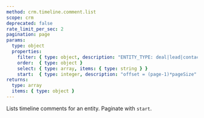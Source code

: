 ```yaml
---
method: crm.timeline.comment.list
scope: crm
deprecated: false
rate_limit_per_sec: 2
pagination: page
params:
  type: object
  properties:
    filter: { type: object, description: "ENTITY_TYPE: deal|lead|contact|company; ENTITY_ID: int" }
    order:  { type: object }
    select: { type: array, items: { type: string } }
    start:  { type: integer, description: "offset = (page-1)*pageSize" }
returns:
  type: array
  items: { type: object }
---
```


Lists timeline comments for an entity. Paginate with `start`.

